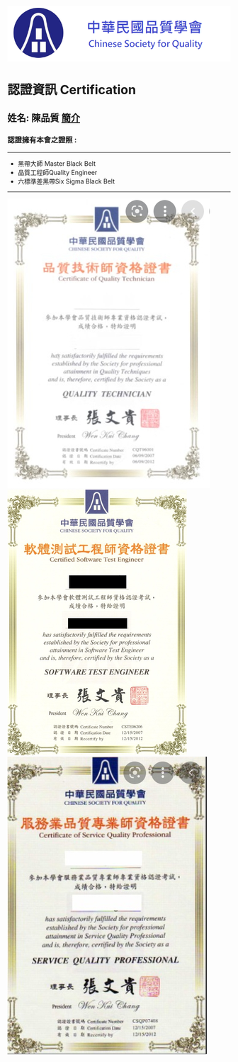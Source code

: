 ![logo](image/myLogo.png)
#  認證資訊 Certification
## 姓名: 陳品質  [簡介](aboutme/README.md)
### 認證擁有本會之證照 :
---
* 黑帶大師 Master Black Belt
* 品質工程師Quality Engineer
* 六標準差黑帶Six Sigma Black Belt
---
![證照](image/證照1.jpg)
![證照](image/證照2.jpg)
![證照](image/證照3.jpg)

